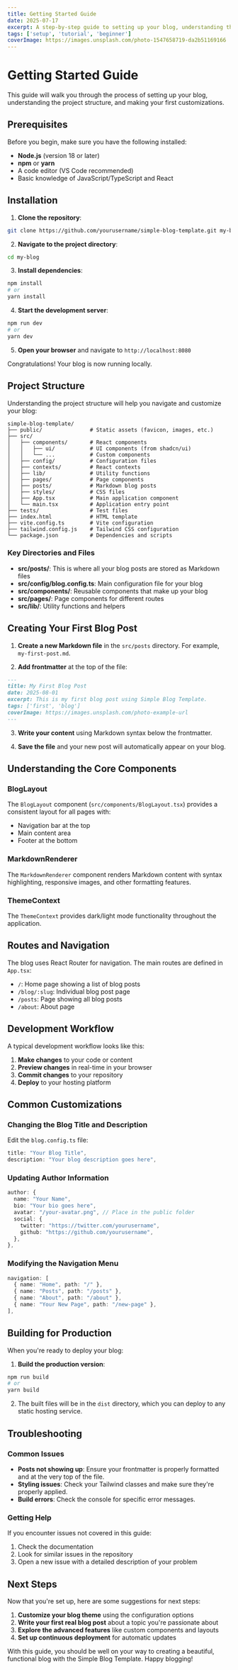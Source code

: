```yaml
---
title: Getting Started Guide
date: 2025-07-17
excerpt: A step-by-step guide to setting up your blog, understanding the project structure, and making your first customizations.
tags: ['setup', 'tutorial', 'beginner']
coverImage: https://images.unsplash.com/photo-1547658719-da2b51169166
---
```


# Getting Started Guide

This guide will walk you through the process of setting up your blog, understanding the project structure, and making your first customizations.

## Prerequisites

Before you begin, make sure you have the following installed:

- **Node.js** (version 18 or later)
- **npm** or **yarn**
- A code editor (VS Code recommended)
- Basic knowledge of JavaScript/TypeScript and React

## Installation

1. **Clone the repository**:

```bash
git clone https://github.com/yourusername/simple-blog-template.git my-blog
```

2. **Navigate to the project directory**:

```bash
cd my-blog
```

3. **Install dependencies**:

```bash
npm install
# or
yarn install
```

4. **Start the development server**:

```bash
npm run dev
# or
yarn dev
```

5. **Open your browser** and navigate to `http://localhost:8080`

Congratulations! Your blog is now running locally.

## Project Structure

Understanding the project structure will help you navigate and customize your blog:

```
simple-blog-template/
├── public/               # Static assets (favicon, images, etc.)
├── src/
│   ├── components/       # React components
│   │   ├── ui/           # UI components (from shadcn/ui)
│   │   └── ...           # Custom components
│   ├── config/           # Configuration files
│   ├── contexts/         # React contexts
│   ├── lib/              # Utility functions
│   ├── pages/            # Page components
│   ├── posts/            # Markdown blog posts
│   ├── styles/           # CSS files
│   ├── App.tsx           # Main application component
│   └── main.tsx          # Application entry point
├── tests/                # Test files
├── index.html            # HTML template
├── vite.config.ts        # Vite configuration
├── tailwind.config.js    # Tailwind CSS configuration
└── package.json          # Dependencies and scripts
```

### Key Directories and Files

- **src/posts/**: This is where all your blog posts are stored as Markdown files
- **src/config/blog.config.ts**: Main configuration file for your blog
- **src/components/**: Reusable components that make up your blog
- **src/pages/**: Page components for different routes
- **src/lib/**: Utility functions and helpers

## Creating Your First Blog Post

1. **Create a new Markdown file** in the `src/posts` directory. For example, `my-first-post.md`.

2. **Add frontmatter** at the top of the file:

```markdown
---
title: My First Blog Post
date: 2025-08-01
excerpt: This is my first blog post using Simple Blog Template.
tags: ['first', 'blog']
coverImage: https://images.unsplash.com/photo-example-url
---
```

3. **Write your content** using Markdown syntax below the frontmatter.

4. **Save the file** and your new post will automatically appear on your blog.

## Understanding the Core Components

### BlogLayout

The `BlogLayout` component (`src/components/BlogLayout.tsx`) provides a consistent layout for all pages with:

- Navigation bar at the top
- Main content area
- Footer at the bottom

### MarkdownRenderer

The `MarkdownRenderer` component renders Markdown content with syntax highlighting, responsive images, and other formatting features.

### ThemeContext

The `ThemeContext` provides dark/light mode functionality throughout the application.

## Routes and Navigation

The blog uses React Router for navigation. The main routes are defined in `App.tsx`:

- `/`: Home page showing a list of blog posts
- `/blog/:slug`: Individual blog post page
- `/posts`: Page showing all blog posts
- `/about`: About page

## Development Workflow

A typical development workflow looks like this:

1. **Make changes** to your code or content
2. **Preview changes** in real-time in your browser
3. **Commit changes** to your repository
4. **Deploy** to your hosting platform

## Common Customizations

### Changing the Blog Title and Description

Edit the `blog.config.ts` file:

```typescript
title: "Your Blog Title",
description: "Your blog description goes here",
```

### Updating Author Information

```typescript
author: {
  name: "Your Name",
  bio: "Your bio goes here",
  avatar: "/your-avatar.png", // Place in the public folder
  social: {
    twitter: "https://twitter.com/yourusername",
    github: "https://github.com/yourusername",
  },
},
```

### Modifying the Navigation Menu

```typescript
navigation: [
  { name: "Home", path: "/" },
  { name: "Posts", path: "/posts" },
  { name: "About", path: "/about" },
  { name: "Your New Page", path: "/new-page" },
],
```

## Building for Production

When you're ready to deploy your blog:

1. **Build the production version**:

```bash
npm run build
# or
yarn build
```

2. The built files will be in the `dist` directory, which you can deploy to any static hosting service.

## Troubleshooting

### Common Issues

- **Posts not showing up**: Ensure your frontmatter is properly formatted and at the very top of the file.
- **Styling issues**: Check your Tailwind classes and make sure they're properly applied.
- **Build errors**: Check the console for specific error messages.

### Getting Help

If you encounter issues not covered in this guide:

1. Check the documentation
2. Look for similar issues in the repository
3. Open a new issue with a detailed description of your problem

## Next Steps

Now that you're set up, here are some suggestions for next steps:

1. **Customize your blog theme** using the configuration options
2. **Write your first real blog post** about a topic you're passionate about
3. **Explore the advanced features** like custom components and layouts
4. **Set up continuous deployment** for automatic updates

With this guide, you should be well on your way to creating a beautiful, functional blog with the Simple Blog Template. Happy blogging!
